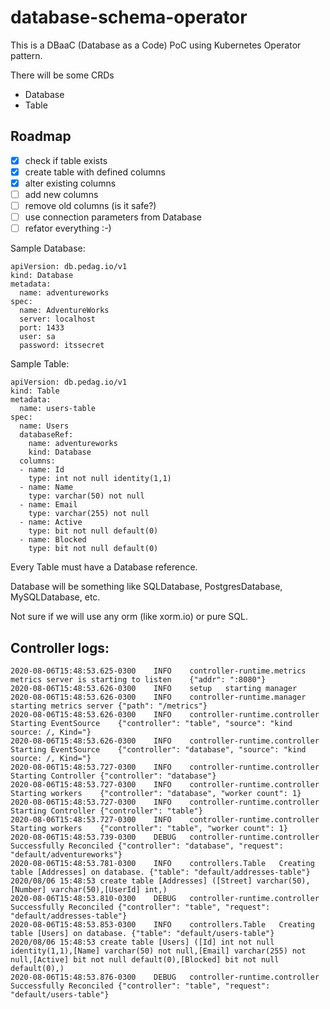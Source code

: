 # database-schema-operator
This is a DBaaC (Database as a Code) PoC using Kubernetes Operator pattern.

There will be some CRDs
- Database
- Table

## Roadmap
- [x] check if table exists
- [x] create table with defined columns
- [x] alter existing columns
- [ ] add new columns
- [ ] remove old columns (is it safe?)
- [ ] use connection parameters from Database
- [ ] refator everything :-)

Sample Database:
```
apiVersion: db.pedag.io/v1
kind: Database
metadata:
  name: adventureworks
spec:
  name: AdventureWorks
  server: localhost
  port: 1433
  user: sa
  password: itssecret
```

Sample Table:
```
apiVersion: db.pedag.io/v1
kind: Table
metadata:
  name: users-table
spec:
  name: Users
  databaseRef:
    name: adventureworks
    kind: Database
  columns:
  - name: Id
    type: int not null identity(1,1)
  - name: Name
    type: varchar(50) not null
  - name: Email
    type: varchar(255) not null
  - name: Active
    type: bit not null default(0)
  - name: Blocked
    type: bit not null default(0)

```

Every Table must have a Database reference.

Database will be something like SQLDatabase, PostgresDatabase, MySQLDatabase, etc.

Not sure if we will use any orm (like xorm.io) or pure SQL.

## Controller logs:
```
2020-08-06T15:48:53.625-0300	INFO	controller-runtime.metrics	metrics server is starting to listen	{"addr": ":8080"}
2020-08-06T15:48:53.626-0300	INFO	setup	starting manager
2020-08-06T15:48:53.626-0300	INFO	controller-runtime.manager	starting metrics server	{"path": "/metrics"}
2020-08-06T15:48:53.626-0300	INFO	controller-runtime.controller	Starting EventSource	{"controller": "table", "source": "kind source: /, Kind="}
2020-08-06T15:48:53.626-0300	INFO	controller-runtime.controller	Starting EventSource	{"controller": "database", "source": "kind source: /, Kind="}
2020-08-06T15:48:53.727-0300	INFO	controller-runtime.controller	Starting Controller	{"controller": "database"}
2020-08-06T15:48:53.727-0300	INFO	controller-runtime.controller	Starting workers	{"controller": "database", "worker count": 1}
2020-08-06T15:48:53.727-0300	INFO	controller-runtime.controller	Starting Controller	{"controller": "table"}
2020-08-06T15:48:53.727-0300	INFO	controller-runtime.controller	Starting workers	{"controller": "table", "worker count": 1}
2020-08-06T15:48:53.739-0300	DEBUG	controller-runtime.controller	Successfully Reconciled	{"controller": "database", "request": "default/adventureworks"}
2020-08-06T15:48:53.781-0300	INFO	controllers.Table	Creating table [Addresses] on database.	{"table": "default/addresses-table"}
2020/08/06 15:48:53 create table [Addresses] ([Street] varchar(50),[Number] varchar(50),[UserId] int,)
2020-08-06T15:48:53.810-0300	DEBUG	controller-runtime.controller	Successfully Reconciled	{"controller": "table", "request": "default/addresses-table"}
2020-08-06T15:48:53.853-0300	INFO	controllers.Table	Creating table [Users] on database.	{"table": "default/users-table"}
2020/08/06 15:48:53 create table [Users] ([Id] int not null identity(1,1),[Name] varchar(50) not null,[Email] varchar(255) not null,[Active] bit not null default(0),[Blocked] bit not null default(0),)
2020-08-06T15:48:53.876-0300	DEBUG	controller-runtime.controller	Successfully Reconciled	{"controller": "table", "request": "default/users-table"}
```
